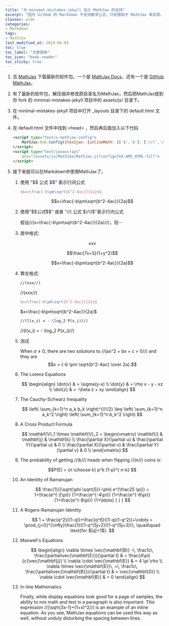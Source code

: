 ```yaml
---
title: "为 minimal-mistakes-jekyll 加入 MathJax 的支持"
excerpt: "因为 GitHub 的 Markdown 不支持数学公式，只好借助于 MathJax 来实现。"
classes: wide
categories:
- Markdown
tags:
- MathJax
last_modified_at: 2019-04-03
toc: true
toc_label: "文章提纲"
toc_icon: "book-reader"
toc_sticky: true
---
```


1. 去 [MathJax](http://www.mathjax.org) 下载最新的软件包，一个是 [MathJax Docs](http://docs.mathjax.org/en/latest/installation.html)，还有一个是 [GitHub MathJax](https://github.com/mathjax/MathJax/releases)。
2. 有了最新的软件包，解压缩并修改原目录名为MathJax，然后把MathJax放到你 fork 的 minimal-mistakes-jekyll 项目中的 assets/js/ 目录下。
3. 在 minimal-mistakes-jekyll 项目中打开 _layouts 目录下的 default.html 文件。
4. 在 default.html 文件中找到 \<head> ，然后再后面加入以下代码

    ```html
    <script type="text/x-mathjax-config">
        MathJax.Hub.Config({tex2jax: {inlineMath: [['$','$'], ['//(','//)']]}});
    </script>
    <script type="text/javascript"
        src="/assets/js/MathJax/MathJax.js?config=TeX-AMS_HTML-full">
    </script>
    ```

5. 接下来就可以在Markdown中使用MathJax了。
   1. 使用 "$\$$$\$$ 公式 $\$$$\$$" 表示行间公式

        ```tex
        $$x=\frac{-b\pm\sqrt{b^2-4ac}}{2a}$$
        ```

        $$x=\frac{-b\pm\sqrt{b^2-4ac}}{2a}$$

   2. 使用"\$$\$公式\$$\$" 或者 "$//($ 公式 $//\)$"表示行内公式

        假设//(x=\frac{-b\pm\sqrt{b^2-4ac}}{2a}//)，则$\cdots$

   3. 居中格式:

        $$xxx$$

        $$\frac{7x+5}{1+y^2}$$

        $$x=\frac{-b\pm\sqrt{b^2-4ac}}{2a}$$

   4. 靠左格式:
        
        ```tex
        //(xxx//)  
        ```

        //(xxx//)  

        ```tex
        $x=\frac{-b\pm\sqrt{b^2-4ac}}{2a}$
        ```

        $x=\frac{-b\pm\sqrt{b^2-4ac}}{2a}$

        ```tex
        //(l(x_i) = - \log_2 P(x_i)//)
        ```

        //(l(x_i) = - \log_2 P(x_i)//)

   5. 测试

        When $a \ne 0$, there are two solutions to //(ax^2 + bx + c = 0//) and they are
        $$x = {-b \pm \sqrt{b^2-4ac} \over 2a}.$$

   6. The Lorenz Equations

        $$
        \begin{align}
        \dot{x} & = \sigma(y-x) \\
        \dot{y} & = \rho x - y - xz \\
        \dot{z} & = -\beta z + xy
        \end{align}
        $$

   7. The Cauchy-Schwarz Inequality

        $$
        \left( \sum_{k=1}^n a_k b_k \right)^{\!\!2} \leq
        \left( \sum_{k=1}^n a_k^2 \right) \left( \sum_{k=1}^n b_k^2 \right)
        $$

   8. A Cross Product Formula

        $$
        \mathbf{V}_1 \times \mathbf{V}_2 =
        \begin{vmatrix}
            \mathbf{i} & \mathbf{j} & \mathbf{k} \\
            \frac{\partial X}{\partial u} & \frac{\partial Y}{\partial u} & 0 \\
            \frac{\partial X}{\partial v} & \frac{\partial Y}{\partial v} & 0 \\
        \end{vmatrix}
        $$

   9. The probability of getting //(k//) heads when flipping //(n//) coins is:

        $$P(E) = {n \choose k} p^k (1-p)^{ n-k} $$

   10. An Identity of Ramanujan

        $$
        \frac{1}{(\sqrt{\phi \sqrt{5}}-\phi) e^{\frac25 \pi}} =
            1+\frac{e^{-2\pi}} {1+\frac{e^{-4\pi}} {1+\frac{e^{-6\pi}}
            {1+\frac{e^{-8\pi}} {1+\ldots} } } }
        $$

   11. A Rogers-Ramanujan Identity

        $$
        1 +  \frac{q^2}{(1-q)}+\frac{q^6}{(1-q)(1-q^2)}+\cdots =
            \prod_{j=0}^{\infty}\frac{1}{(1-q^{5j+2})(1-q^{5j+3})},
            \quad\quad \text{for $|q|<1$}.
        $$

   12. Maxwell's Equations

        $$
        \begin{align}
        \nabla \times \vec{\mathbf{B}} -\, \frac1c\, \frac{\partial\vec{\mathbf{E}}}{\partial t} & = \frac{4\pi}{c}\vec{\mathbf{j}} \\
        \nabla \cdot \vec{\mathbf{E}} & = 4 \pi \rho \\
        \nabla \times \vec{\mathbf{E}}\, +\, \frac1c\, \frac{\partial\vec{\mathbf{B}}}{\partial t} & = \vec{\mathbf{0}} \\
        \nabla \cdot \vec{\mathbf{B}} & = 0
        \end{align}
        $$

   13. In-line Mathematics

        Finally, while display equations look good for a page of samples, the
        ability to mix math and text in a paragraph is also important.  This
        expression //(\sqrt{3x-1}+(1+x)^2//) is an example of an inline equation.  As
        you see, MathJax equations can be used this way as well, without unduly
        disturbing the spacing between lines.